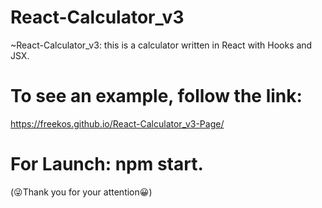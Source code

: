 # React-Calculator_v3

~React-Calculator_v3: 
this is a calculator written in React with Hooks and JSX.

# To see an example, follow the link:
https://freekos.github.io/React-Calculator_v3-Page/

# For Launch: npm start.

(😜Thank you for your attention😀)

